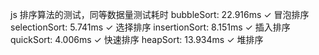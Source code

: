 js 排序算法的测试，同等数据量测试耗时
bubbleSort: 22.916ms
    ✓ 冒泡排序
selectionSort: 5.741ms
    ✓ 选择排序
insertionSort: 8.151ms
    ✓ 插入排序
quickSort: 4.006ms
    ✓ 快速排序
heapSort: 13.934ms
    ✓ 堆排序